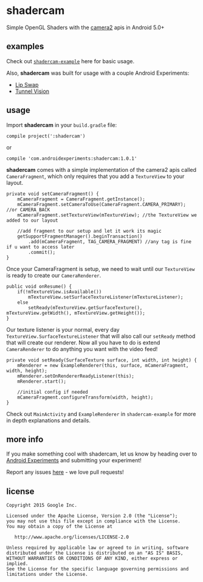 shadercam
=========

Simple OpenGL Shaders with the [camera2](https://developer.android.com/reference/android/hardware/camera2/package-summary.html) apis in Android 5.0+

examples
--------

Check out [`shadercam-example`](https://github.com/googlecreativelab/shadercam/tree/master/shadercam-example) here for basic usage.

Also, **shadercam** was built for usage with a couple Android Experiments:

* [Lip Swap](https://github.com/googlecreativelab/lipswap)
* [Tunnel Vision](https://github.com/googlecreativelab/tunnelvision)

usage
-----

Import **shadercam** in your `build.gradle` file:

```
compile project(':shadercam')
```
or
```
compile 'com.androidexperiments:shadercam:1.0.1'
```

**shadercam** comes with a simple implementation of the camera2 apis called `CameraFragment`, which only
requires that you add a `TextureView` to your layout.

```
private void setCameraFragment() {
    mCameraFragment = CameraFragment.getInstance();
    mCameraFragment.setCameraToUse(CameraFragment.CAMERA_PRIMARY); //or CAMERA_BACK
    mCameraFragment.setTextureView(mTextureView); //the TextureView we added to our layout

    //add fragment to our setup and let it work its magic
    getSupportFragmentManager().beginTransaction()
        .add(mCameraFragment, TAG_CAMERA_FRAGMENT) //any tag is fine if u want to access later
        .commit();
}
```

Once your CameraFragment is setup, we need to wait until our `TextureView` is ready to create
 our `CameraRenderer`.

```
public void onResume() {
    if(!mTextureView.isAvailable())
        mTextureView.setSurfaceTextureListener(mTextureListener);
    else
        setReady(mTextureView.getSurfaceTexture(), mTextureView.getWidth(), mTextureView.getHeight());
}
```

Our texture listener is your normal, every day `TextureView.SurfaceTextureListener` that will also call our `setReady` method that will create our renderer.
Now all you have to do is extend `CameraRenderer` to do anything you want with the video feed!

```
private void setReady(SurfaceTexture surface, int width, int height) {
    mRenderer = new ExampleRenderer(this, surface, mCameraFragment, width, height);
    mRenderer.setOnRendererReadyListener(this);
    mRenderer.start();

    //initial config if needed
    mCameraFragment.configureTransform(width, height);
}
```

Check out `MainActivity` and `ExampleRenderer` in `shadercam-example` for more in depth explanations and details.

more info
---------

If you make something cool with shadercam, let us know by heading over to [Android Experiments](http://www.androidexperiments.com) and submitting your experiment!

Report any issues [here](https://github.com/googlecreativelab/shadercam/issues) - we love pull requests!

license
-------

```
Copyright 2015 Google Inc.

Licensed under the Apache License, Version 2.0 (the "License");
you may not use this file except in compliance with the License.
You may obtain a copy of the License at

   http://www.apache.org/licenses/LICENSE-2.0

Unless required by applicable law or agreed to in writing, software
distributed under the License is distributed on an "AS IS" BASIS,
WITHOUT WARRANTIES OR CONDITIONS OF ANY KIND, either express or implied.
See the License for the specific language governing permissions and
limitations under the License.
```